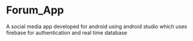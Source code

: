 # Forum_App
A social media app developed for android using android studio which uses firebase for authentication and real time database

